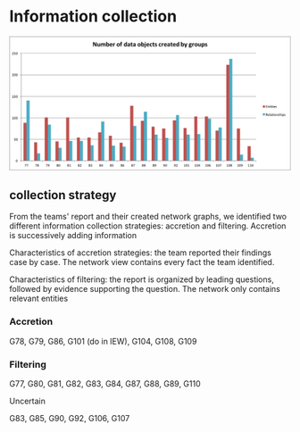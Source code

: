 # Information collection

![Entities and relationships created](./information_collection.png)


## collection strategy

From the teams' report and their created network graphs, we identified two different information collection strategies: accretion and filtering. Accretion is successively adding information

Characteristics of accretion strategies: the team reported their findings case by case. The network view contains every fact the team identified.

Characteristics of filtering: the report is organized by leading questions, followed by evidence supporting the question. The network only contains relevant entities

### Accretion

G78, G79, G86, G101 (do in IEW), G104, G108, G109

### Filtering

G77, G80, G81, G82, G83, G84, G87, G88, G89, G110

Uncertain

G83, G85, G90, G92, G106, G107
